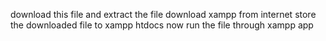 download this file and extract the file
download xampp from internet
store the downloaded file to xampp htdocs 
now run the file through xampp app
